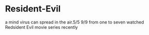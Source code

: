 # Resident-Evil
a mind virus can spread in the air.5/5 9/9 from one to seven
watched Redsident Evil movie series recently
